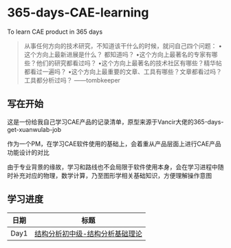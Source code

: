 # 365-days-CAE-learning
To learn CAE product in 365 days 

> 从事任何方向的技术研究，不知道该干什么的时候，就问自己四个问题：
> •这个方向上最新进展是什么？ 都知道吗？
> •这个方向上最著名的专家有哪些？他们的研究都看过吗？
> •这个方向上最著名的技术社区有哪些？精华帖都看过一遍吗？
> •这个方向上最重要的文章、工具有哪些？文章都看过吗？工具都分析过吗？
> ——tombkeeper

## 写在开始

这是一份给我自己学习CAE产品的记录清单，原型来源于Vancir大佬的365-days-get-xuanwulab-job

作为一个PM，在学习CAE软件使用的基础上，会着重从产品层面上进行CAE产品功能设计的对比

由于专业背景的缘故，学习和路线也不会局限于软件使用本身，会在学习进程中随时补充对应的物理，数学计算，乃至图形学相关基础知识，方便理解操作意图

> 

## 学习进度


| 日期       | 标题                                                                            |
| ---------- | ------------------------------------------------------------------------------- |
| Day1       | [结构分析初中级-结构分析基础理论](./weeks/week1.md)                            |
